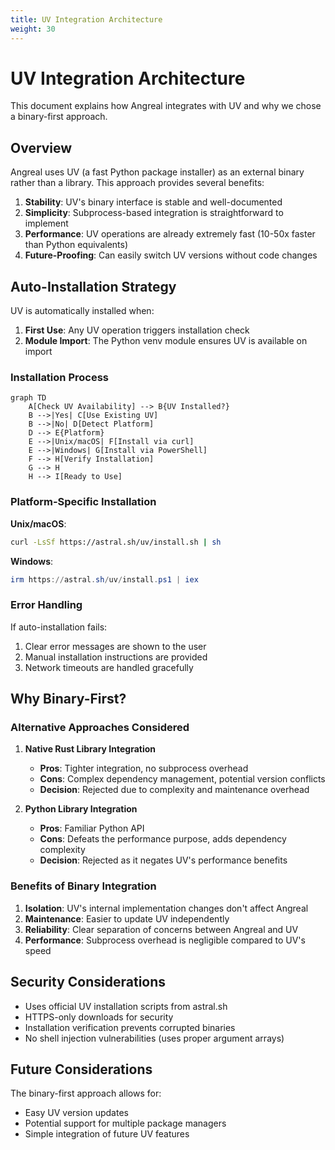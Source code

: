 ```yaml
---
title: UV Integration Architecture
weight: 30
---
```


# UV Integration Architecture

This document explains how Angreal integrates with UV and why we chose a binary-first approach.

## Overview

Angreal uses UV (a fast Python package installer) as an external binary rather than a library. This approach provides several benefits:

1. **Stability**: UV's binary interface is stable and well-documented
2. **Simplicity**: Subprocess-based integration is straightforward to implement
3. **Performance**: UV operations are already extremely fast (10-50x faster than Python equivalents)
4. **Future-Proofing**: Can easily switch UV versions without code changes

## Auto-Installation Strategy

UV is automatically installed when:
1. **First Use**: Any UV operation triggers installation check
2. **Module Import**: The Python venv module ensures UV is available on import

### Installation Process

```mermaid
graph TD
    A[Check UV Availability] --> B{UV Installed?}
    B -->|Yes| C[Use Existing UV]
    B -->|No| D[Detect Platform]
    D --> E{Platform}
    E -->|Unix/macOS| F[Install via curl]
    E -->|Windows| G[Install via PowerShell]
    F --> H[Verify Installation]
    G --> H
    H --> I[Ready to Use]
```

### Platform-Specific Installation

**Unix/macOS**:
```bash
curl -LsSf https://astral.sh/uv/install.sh | sh
```

**Windows**:
```powershell
irm https://astral.sh/uv/install.ps1 | iex
```

### Error Handling

If auto-installation fails:
1. Clear error messages are shown to the user
2. Manual installation instructions are provided
3. Network timeouts are handled gracefully

## Why Binary-First?

### Alternative Approaches Considered

1. **Native Rust Library Integration**
   - **Pros**: Tighter integration, no subprocess overhead
   - **Cons**: Complex dependency management, potential version conflicts
   - **Decision**: Rejected due to complexity and maintenance overhead

2. **Python Library Integration**
   - **Pros**: Familiar Python API
   - **Cons**: Defeats the performance purpose, adds dependency complexity
   - **Decision**: Rejected as it negates UV's performance benefits

### Benefits of Binary Integration

1. **Isolation**: UV's internal implementation changes don't affect Angreal
2. **Maintenance**: Easier to update UV independently
3. **Reliability**: Clear separation of concerns between Angreal and UV
4. **Performance**: Subprocess overhead is negligible compared to UV's speed

## Security Considerations

- Uses official UV installation scripts from astral.sh
- HTTPS-only downloads for security
- Installation verification prevents corrupted binaries
- No shell injection vulnerabilities (uses proper argument arrays)

## Future Considerations

The binary-first approach allows for:
- Easy UV version updates
- Potential support for multiple package managers
- Simple integration of future UV features
